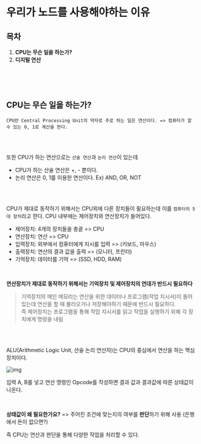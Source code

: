 우리가 노드를 사용해야하는 이유
===

## 목차

1. <b>CPU는 무슨 일을 하는가?</b>
2. <b>디지털 연산</b>

<br><br><br>

## CPU는 무슨 일을 하는가?

    CPU란 Central Processing Unit의 약자로 주로 하는 일은 연산이다. => 컴퓨터가 알 수 있는 0, 1로 계산을 한다.

<br><br>

또한 CPU가 하는 연산으로는 `산술 연산`과 `논리 연산`이 있는데

* CPU가 하는 산술 연산은 +, - 뿐이다.
* 논리 연산은 0, 1를 이용한 연산이다. Ex) AND, OR, NOT

<br><br>

CPU가 제대로 동작하기 위해서는 CPU외에 다른 장치들이 필요하는데 이를 `컴퓨터의 5대 장치`라고 한다.
CPU 내부에는 제어장치와 연산장치가 들어있다.

* 제어장치: 4개의 장치들을 총괄 => CPU
* 연산장치: 연산 => CPU
* 입력장치: 외부에서 컴퓨터에게 지시를 입력 => (키보드, 마우스)
* 출력장치: 연산의 결과 값을 출력 => (모니터, 프린터)
* 기억장치: 데이터를 기억 => (SSD, HDD, RAM)

<br>

**연산장치가 제대로 동작하기 위해서는 기억장치 및 제어장치의 연대가 반드시 필요하다**
> 기억장치의 메인 메모리는 연산을 위한 데이터나 프로그램(작업 지시서)이 들어있는데 연산을 할 때 불러오거나 저장해야하기 때문에 반드시 필요하다. <br>
> 즉 제어장치는 프로그램을 통해 작업 지시서를 읽고 작업을 실행하기 위해 각 장치에게 명령을 내림

<br><br>

ALU(Arithmetic Logic Unit, 산술 논리 연산자)는 CPU의 중심에서 연산을 하는 핵심 장치이다.

![img](https://upload.wikimedia.org/wikipedia/commons/0/0f/ALU_block.gif)

입력 A, B를 넣고 연산 명령인 Opcode를 작성하면 결과 값과 결과값에 따른 상태값이 나온다.

<br>

**상태값이 왜 필요한가요?** => 주어진 조건에 맞는지의 여부를 **판단**하기 위해 사용 (은행에서 돈이 없으면?)

즉 CPU는 연산과 판단을 통해 다양한 작업을 처리할 수 있다.